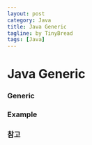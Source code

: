 ```yaml
---
layout: post
category: Java
title: Java Generic
tagline: by TinyBread
tags: [Java]
---
```



<!--more-->

  
# Java Generic

### Generic

### Example 


### 참고


